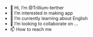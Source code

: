 - 👋 Hi, I’m @Trillium-terther
- 👀 I’m interested in making app
- 🌱 I’m currently learning about English
- 💞️ I’m looking to collaborate on ...
- 📫 How to reach me 

<!---
Trillium-terther/Trillium-terther is a ✨ special ✨ repository because its `README.md` (this file) appears on your GitHub profile.
You can click the Preview link to take a look at your changes.
--->
